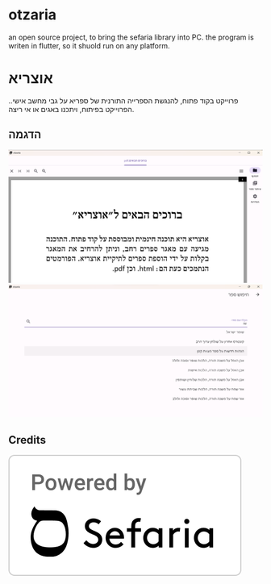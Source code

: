 # otzaria

an open source project, to bring the sefaria library into PC. the program is writen in flutter, so it shuold run on any platform.

# אוצריא

.פרוייקט בקוד פתוח, להנגשת הספרייה התורנית של ספריא על גבי מחשב אישי. הפרוייקט בפיתוח, ויתכנו באגים או אי ריצה.

## הדגמה

![alt text](image-2.png)
![alt text](image-1.png)





## Credits

![alt text](PBS.png)

